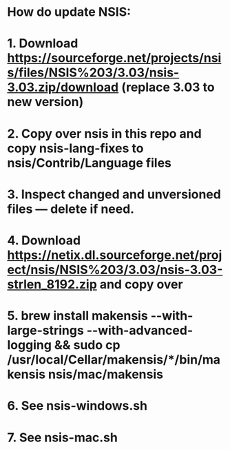 # How do update NSIS:
# 1. Download https://sourceforge.net/projects/nsis/files/NSIS%203/3.03/nsis-3.03.zip/download (replace 3.03 to new version)
# 2. Copy over nsis in this repo and copy nsis-lang-fixes to nsis/Contrib/Language files
# 3. Inspect changed and unversioned files — delete if need.
# 4. Download https://netix.dl.sourceforge.net/project/nsis/NSIS%203/3.03/nsis-3.03-strlen_8192.zip and copy over
# 5. brew install makensis --with-large-strings --with-advanced-logging && sudo cp /usr/local/Cellar/makensis/*/bin/makensis nsis/mac/makensis
# 6. See nsis-windows.sh
# 7. See nsis-mac.sh